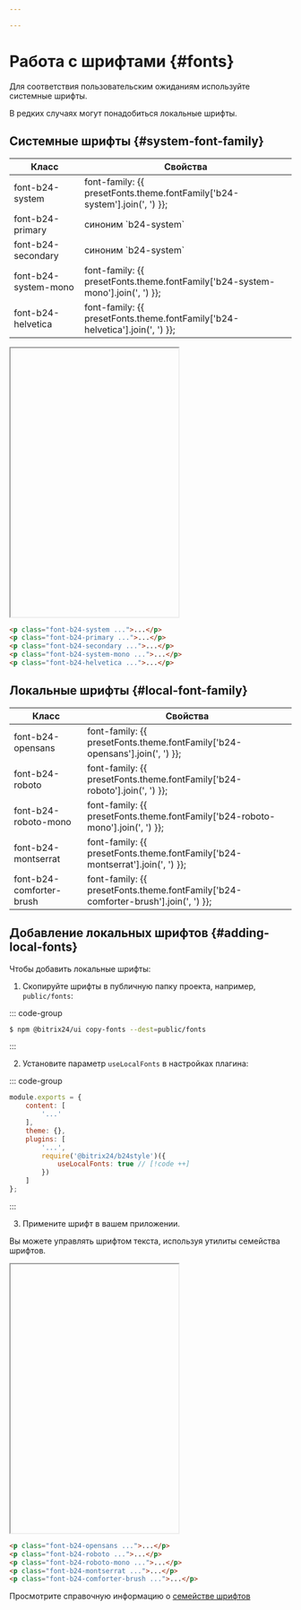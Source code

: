 ```yaml
---

---
```


<script setup>
import { inject } from 'vue';
const presetFonts = inject('presetFonts');
</script>

# Работа с шрифтами {#fonts}

Для соответствия пользовательским ожиданиям используйте системные шрифты.

В редких случаях могут понадобиться локальные шрифты.

## Системные шрифты {#system-font-family}

<div class="info-wrapper">
	<table class="info">
		<thead>
			<tr>
				<th>Класс</th>
				<th>Свойства</th>
			</tr>
		</thead>
		<tbody>
			<tr>
				<td translate="no" class="variable">font-b24-system</td>
				<td translate="no" class="value">
					font-family: {{ presetFonts.theme.fontFamily['b24-system'].join(', ') }};
				</td>
			</tr>
			<tr>
				<td translate="no" class="variable">font-b24-primary</td>
				<td translate="no" class="value">
					 синоним `b24-system`
				</td>
			</tr>
			<tr>
				<td translate="no" class="variable">font-b24-secondary</td>
				<td translate="no" class="value">
					 синоним `b24-system`
				</td>
			</tr>
			<tr>
				<td translate="no" class="variable">font-b24-system-mono</td>
				<td translate="no" class="value">
					font-family: {{ presetFonts.theme.fontFamily['b24-system-mono'].join(', ') }};
				</td>
			</tr>
			<tr>
				<td translate="no" class="variable">font-b24-helvetica</td>
				<td translate="no" class="value">
					 font-family: {{ presetFonts.theme.fontFamily['b24-helvetica'].join(', ') }};
				</td>
			</tr>
		</tbody>
	</table>
</div>

<iframe data-why style="min-height: 480px">
<div class="flex flex-col gap-8">
	<div>
		<span class="font-medium text-sm text-gray-500 font-mono mb-3 dark:text-gray-400">font-b24-system</span>
		<p class="font-b24-system text-4xl font-thin text-gray-900 dark:text-gray-200">
			The quick brown fox jumps over the lazy dog.
		</p>
	</div>
	<div>
		<span class="font-medium text-sm text-gray-500 font-mono mb-3 dark:text-gray-400">font-b24-primary</span>
		<p class="font-b24-primary text-4xl font-thin text-gray-900 dark:text-gray-200">
			The quick brown fox jumps over the lazy dog.
		</p>
	</div>
	<div>
		<span class="font-medium text-sm text-gray-500 font-mono mb-3 dark:text-gray-400">font-b24-secondary</span>
		<p class="font-b24-secondary text-4xl font-thin text-gray-900 dark:text-gray-200">
			The quick brown fox jumps over the lazy dog.
		</p>
	</div>
	<div>
		<span class="font-medium text-sm text-gray-500 font-mono mb-3 dark:text-gray-400">font-b24-system-mono</span>
		<p class="font-b24-system-mono text-4xl font-thin text-gray-900 dark:text-gray-200">
			The quick brown fox jumps over the lazy dog.
		</p>
	</div>
	<div>
		<span class="font-medium text-sm text-gray-500 font-mono mb-3 dark:text-gray-400">font-b24-helvetica</span>
		<p class="font-b24-helvetica text-4xl font-thin text-gray-900 dark:text-gray-200">
			The quick brown fox jumps over the lazy dog.
		</p>
	</div>
</div>
</iframe>

```html
<p class="font-b24-system ...">...</p>
<p class="font-b24-primary ...">...</p>
<p class="font-b24-secondary ...">...</p>
<p class="font-b24-system-mono ...">...</p>
<p class="font-b24-helvetica ...">...</p>
```

## Локальные шрифты {#local-font-family}

<div class="info-wrapper">
	<table class="info">
		<thead>
			<tr>
				<th>Класс</th>
				<th>Свойства</th>
			</tr>
		</thead>
		<tbody>
			<tr>
				<td translate="no" class="variable">font-b24-opensans</td>
				<td translate="no" class="value">
					font-family: {{ presetFonts.theme.fontFamily['b24-opensans'].join(', ') }};
				</td>
			</tr>
			<tr>
				<td translate="no" class="variable">font-b24-roboto</td>
				<td translate="no" class="value">
					font-family: {{ presetFonts.theme.fontFamily['b24-roboto'].join(', ') }};
				</td>
			</tr>
			<tr>
				<td translate="no" class="variable">font-b24-roboto-mono</td>
				<td translate="no" class="value">
					font-family: {{ presetFonts.theme.fontFamily['b24-roboto-mono'].join(', ') }};
				</td>
			</tr>
			<tr>
				<td translate="no" class="variable">font-b24-montserrat</td>
				<td translate="no" class="value">
					font-family: {{ presetFonts.theme.fontFamily['b24-montserrat'].join(', ') }};
				</td>
			</tr>
			<tr>
				<td translate="no" class="variable">font-b24-comforter-brush</td>
				<td translate="no" class="value">
					font-family: {{ presetFonts.theme.fontFamily['b24-comforter-brush'].join(', ') }};
				</td>
			</tr>
		</tbody>
	</table>
</div>

## Добавление локальных шрифтов {#adding-local-fonts}

Чтобы добавить локальные шрифты:

1. Скопируйте шрифты в публичную папку проекта, например, `public/fonts`:

::: code-group

```sh [npm]
$ npm @bitrix24/ui copy-fonts --dest=public/fonts
```

:::

2. Установите параметр `useLocalFonts` в настройках плагина:

::: code-group
```js [tailwind.config.js]
module.exports = {
	content: [
		'...'
	],
	theme: {},
	plugins: [
		'...',
		require('@bitrix24/b24style')({
			useLocalFonts: true // [!code ++]
		})
	]
};
```
:::

3. Примените шрифт в вашем приложении.

Вы можете управлять шрифтом текста, используя утилиты семейства шрифтов.

<iframe data-why style="min-height: 480px">
<div class="flex flex-col gap-8">
	<div>
		<span class="font-medium text-sm text-gray-500 font-mono mb-3 dark:text-gray-400">font-b24-opensans</span>
		<p class="font-b24-opensans text-4xl font-thin text-gray-900 dark:text-gray-200">
			The quick brown fox jumps over the lazy dog.
		</p>
	</div>
	<div>
		<span class="font-medium text-sm text-gray-500 font-mono mb-3 dark:text-gray-400">font-b24-roboto</span>
		<p class="font-b24-roboto text-4xl font-thin text-gray-900 dark:text-gray-200">
			The quick brown fox jumps over the lazy dog.
		</p>
	</div>
	<div>
		<span class="font-medium text-sm text-gray-500 font-mono mb-3 dark:text-gray-400">font-b24-roboto-mono</span>
		<p class="font-b24-roboto-mono text-4xl font-thin text-gray-900 dark:text-gray-200">
			The quick brown fox jumps over the lazy dog.
		</p>
	</div>
	<div>
		<span class="font-medium text-sm text-gray-500 font-mono mb-3 dark:text-gray-400">font-b24-montserrat</span>
		<p class="font-b24-montserrat text-4xl font-thin text-gray-900 dark:text-gray-200">
			The quick brown fox jumps over the lazy dog.
		</p>
	</div>
	<div>
		<span class="font-medium text-sm text-gray-500 font-mono mb-3 dark:text-gray-400">font-b24-comforter-brush</span>
		<p class="font-b24-comforter-brush text-4xl font-thin text-gray-900 dark:text-gray-200">
			The quick brown fox jumps over the lazy dog.
		</p>
	</div>
</div>
</iframe>

```html
<p class="font-b24-opensans ...">...</p>
<p class="font-b24-roboto ...">...</p>
<p class="font-b24-roboto-mono ...">...</p>
<p class="font-b24-montserrat ...">...</p>
<p class="font-b24-comforter-brush ...">...</p>
```

Просмотрите справочную информацию о [семействе шрифтов](/reference/font-family)